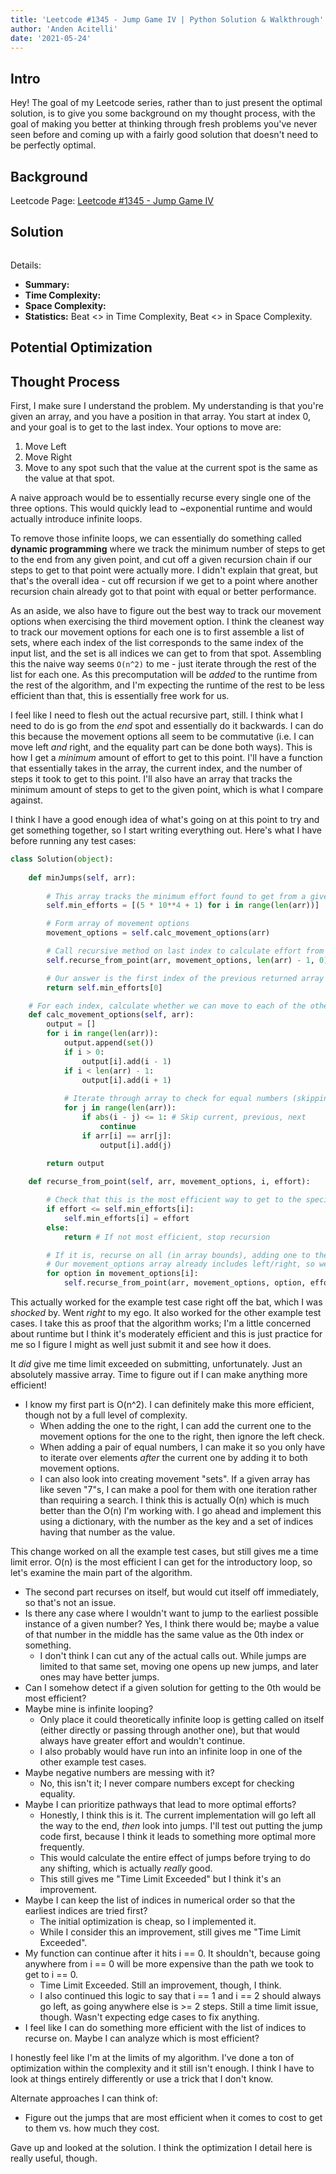 ```yaml
---
title: 'Leetcode #1345 - Jump Game IV | Python Solution & Walkthrough'
author: 'Anden Acitelli'
date: '2021-05-24'
---
```


## Intro
Hey! The goal of my Leetcode series, rather than to just present the optimal solution, is to give you some background on my thought process, with the goal of making you better at thinking through fresh problems you've never seen before and coming up with a fairly good solution that doesn't need to be perfectly optimal. 

## Background

Leetcode Page: [Leetcode #1345 - Jump Game IV](https://leetcode.com/problems/jump-game-iv/)

## Solution

```python

```

Details: 
- **Summary:** 
- **Time Complexity:** 
- **Space Complexity:** 
- **Statistics:** Beat <> in Time Complexity, Beat <> in Space Complexity.

## Potential Optimization

## Thought Process
First, I make sure I understand the problem. My understanding is that you're given an array, and you have a position in that array. You start at index 0, and your goal is to get to the last index. Your options to move are:

1. Move Left
2. Move Right
3. Move to any spot such that the value at the current spot is the same as the value at that spot. 

A naive approach would be to essentially recurse every single one of the three options. This would quickly lead to ~exponential runtime and would actually introduce infinite loops. 

To remove those infinite loops, we can essentially do something called **dynamic programming** where we track the minimum number of steps to get to the end from any given point, and cut off a given recursion chain if our steps to get to that point were actually more. I didn't explain that great, but that's the overall idea - cut off recursion if we get to a point where another recursion chain already got to that point with equal or better performance. 

As an aside, we also have to figure out the best way to track our movement options when exercising the third movement option. I think the cleanest way to track our movement options for each one is to first assemble a list of sets, where each index of the list corresponds to the same index of the input list, and the set is all indices we can get to from that spot. Assembling this the naive way seems `O(n^2)` to me - just iterate through the rest of the list for each one. As this precomputation will be *added* to the runtime from the rest of the algorithm, and I'm expecting the runtime of the rest to be less efficient than that, this is essentially free work for us. 

I feel like I need to flesh out the actual recursive part, still. I think what I need to do is go from the *end* spot and essentially do it backwards. I can do this because the movement options all seem to be commutative (i.e. I can move left *and* right, and the equality part can be done both ways). This is how I get a *minimum* amount of effort to get to this point. I'll have a function that essentially takes in the array, the current index, and the number of steps it took to get to this point. I'll also have an array that tracks the minimum amount of steps to get to the given point, which is what I compare against. 

I think I have a good enough idea of what's going on at this point to try and get something together, so I start writing everything out. Here's what I have before running any test cases:

```python
class Solution(object):
    
    def minJumps(self, arr):
        
        # This array tracks the minimum effort found to get from a given spot to the end
        self.min_efforts = [(5 * 10**4 + 1) for i in range(len(arr))]

        # Form array of movement options 
        movement_options = self.calc_movement_options(arr)

        # Call recursive method on last index to calculate effort from each point of the array 
        self.recurse_from_point(arr, movement_options, len(arr) - 1, 0)

        # Our answer is the first index of the previous returned array 
        return self.min_efforts[0]

    # For each index, calculate whether we can move to each of the other movement options
    def calc_movement_options(self, arr):
        output = []
        for i in range(len(arr)):
            output.append(set())
            if i > 0:
                output[i].add(i - 1)
            if i < len(arr) - 1:
                output[i].add(i + 1)
            
            # Iterate through array to check for equal numbers (skipping current)
            for j in range(len(arr)):
                if abs(i - j) <= 1: # Skip current, previous, next
                    continue 
                if arr[i] == arr[j]:
                    output[i].add(j)

        return output                     
    
    def recurse_from_point(self, arr, movement_options, i, effort):

        # Check that this is the most efficient way to get to the specified point
        if effort <= self.min_efforts[i]:
            self.min_efforts[i] = effort 
        else:
            return # If not most efficient, stop recursion 

        # If it is, recurse on all (in array bounds), adding one to the effort 
        # Our movement_options array already includes left/right, so we can lump this all into one loop 
        for option in movement_options[i]:
            self.recurse_from_point(arr, movement_options, option, effort + 1)
```

This actually worked for the example test case right off the bat, which I was *shocked* by. Went *right* to my ego. It also worked for the other example test cases. I take this as proof that the algorithm works; I'm a little concerned about runtime but I think it's moderately efficient and this is just practice for me so I figure I might as well just submit it and see how it does. 

It *did* give me time limit exceeded on submitting, unfortunately. Just an absolutely massive array. Time to figure out if I can make anything more efficient! 

- I know my first part is O(n^2). I can definitely make this more efficient, though not by a full level of complexity.
    - When adding the one to the right, I can add the current one to the movement options for the one to the right, then ignore the left check. 
    - When adding a pair of equal numbers, I can make it so you only have to iterate over elements *after* the current one by adding it to both movement options. 
    - I can also look into creating movement "sets". If a given array has like seven "7"s, I can make a pool for them with one iteration rather than requiring a search. I think this is actually O(n) which is much better than the O(n) I'm working with. I go ahead and implement this using a dictionary, with the number as the key and a set of indices having that number as the value. 

This change worked on all the example test cases, but still gives me a time limit error. O(n) is the most efficient I can get for the introductory loop, so let's examine the main part of the algorithm. 

- The second part recurses on itself, but would cut itself off immediately, so that's not an issue.
- Is there any case where I wouldn't want to jump to the earliest possible instance of a given number? Yes, I think there would be; maybe a value of that number in the middle has the same value as the 0th index or something. 
    - I don't think I can cut any of the actual calls out. While jumps are limited to that same set, moving one opens up new jumps, and later ones may have better jumps. 
- Can I somehow detect if a given solution for getting to the 0th would be most efficient?
- Maybe mine is infinite looping? 
    - Only place it could theoretically infinite loop is getting called on itself (either directly or passing through another one), but that would always have greater effort and wouldn't continue. 
    - I also probably would have run into an infinite loop in one of the other example test cases. 
- Maybe negative numbers are messing with it?
    - No, this isn't it; I never compare numbers except for checking equality. 
- Maybe I can prioritize pathways that lead to more optimal efforts? 
    - Honestly, I think this is it. The current implementation will go left all the way to the end, *then* look into jumps. I'll test out putting the jump code first, because I think it leads to something more optimal more frequently. 
    - This would calculate the entire effect of jumps before trying to do any shifting, which is actually *really* good. 
    - This still gives me "Time Limit Exceeded" but I think it's an improvement. 
- Maybe I can keep the list of indices in numerical order so that the earliest indices are tried first?
    - The initial optimization is cheap, so I implemented it. 
    - While I consider this an improvement, still gives me "Time Limit Exceeded". 
- My function can continue after it hits i == 0. It shouldn't, because going anywhere from i == 0 will be more expensive than the path we took to get to i == 0.
    - Time Limit Exceeded. Still an improvement, though, I think.
    - I also continued this logic to say that i == 1 and i == 2 should always go left, as going anywhere else is >= 2 steps. Still a time limit issue, though. Wasn't expecting edge cases to fix anything.  
- I feel like I can do something more efficient with the list of indices to recurse on. Maybe I can analyze which is most efficient?

I honestly feel like I'm at the limits of my algorithm. I've done a ton of optimization within the complexity and it still isn't enough. I think I have to look at things entirely differently or use a trick that I don't know. 

Alternate approaches I can think of:
- Figure out the jumps that are most efficient when it comes to cost to get to them vs. how much they cost. 

Gave up and looked at the solution. I think the optimization I detail here is really useful, though. 